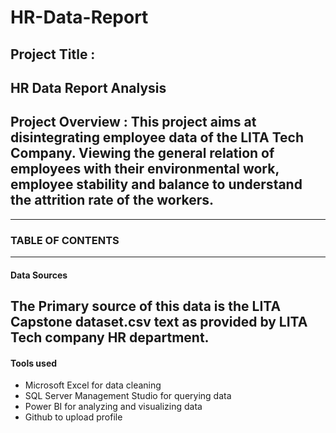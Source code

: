 # HR-Data-Report

## Project Title :

HR Data Report Analysis
---------
## Project Overview : This project aims at disintegrating employee data of the LITA Tech Company. Viewing the general relation of employees with their environmental work, employee stability and balance to understand the attrition rate of the workers.
---------

### TABLE OF CONTENTS
------

#### Data Sources
The Primary source of this data is the LITA Capstone dataset.csv text as provided by LITA Tech company HR department.
-------
#### Tools used
- Microsoft Excel for data cleaning
- SQL Server Management Studio for querying data
- Power BI for analyzing and visualizing data
- Github to upload profile
